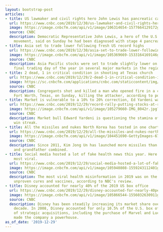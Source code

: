 ```yaml
---
layout: bootstrap-post
articles:
- title: US lawmaker and civil rights hero John Lewis has pancreatic cancer
  url: https://www.cnbc.com/2019/12/30/us-lawmaker-and-civil-rights-hero-john-lewis-has-pancreatic-cancer.html
  image: https://image.cnbcfm.com/api/v1/image/106314654-1577664129172gettyimages-1189256622.jpeg?v=1577664175
  source: CNBC
  description: Democratic Representative John Lewis, a hero of the U.S. civil rights
    movement, said on Sunday he had been diagnosed with stage 4 pancreatic cancer.
- title: Asia set to trade lower following fresh US record highs
  url: https://www.cnbc.com/2019/12/30/asia-set-to-trade-lower-following-fresh-us-record-highs.html
  image: https://image.cnbcfm.com/api/v1/image/105369669-1533164169146gettyimages-840760012.jpeg?v=1577661816
  source: CNBC
  description: Asia Pacific stocks were set to trade slightly lower on Monday — the
    final trading day of the year in several major markets in the region.
- title: 2 dead, 1 in critical condition in shooting at Texas church
  url: https://www.cnbc.com/2019/12/29/2-dead-1-in-critical-condition-in-shooting-at-texas-church.html
  image: https://sc.cnbcfm.com/applications/cnbc.com/staticcontent/img/cnbc_logo.gif?v=1524171804
  source: CNBC
  description: Congregants shot and killed a man who opened fire in a church near
    Fort Worth, Texas, on Sunday, killing the attacker, according to police.
- title: Market is vulnerable to a 10% to 20% correction, Ed Yardeni warns
  url: https://www.cnbc.com/2019/12/29/record-rally-putting-stocks-at-risk-for-20percent-meltdown-ed-yardeni-warns.html
  image: https://image.cnbcfm.com/api/v1/image/105279660-IMG_8042r.jpg?v=1577471824
  source: CNBC
  description: Market bull Edward Yardeni is questioning the stamina of the market's
    win streak.
- title: All the missiles and nukes North Korea has tested in one chart
  url: https://www.cnbc.com/2019/12/29/all-the-missiles-and-nukes-north-korea-has-tested-in-one-chart.html
  image: https://image.cnbcfm.com/api/v1/image/104451690-GettyImages-679197024.jpg?v=1529475030
  source: CNBC
  description: Since 2011, Kim Jong Un has launched more missiles than his father
    and grandfather combined.
- title: Social media hosted a lot of fake health news this year. Here's what went
    most viral.
  url: https://www.cnbc.com/2019/12/29/social-media-hosted-a-lot-of-fake-health-news-this-year-heres-what-went-most-viral.html
  image: https://image.cnbcfm.com/api/v1/image/105940808-1559243112401gettyimages-1140192012.jpeg?v=1564502802
  source: CNBC
  description: The most viral health misinformation in 2019 was on the topics of cancer,
    unproven cures and vaccines, according to NBC's review.
- title: Disney accounted for nearly 40% of the 2019 US box office
  url: https://www.cnbc.com/2019/12/29/disney-accounted-for-nearly-40percent-of-the-2019-us-box-office-data-shows.html
  image: https://image.cnbcfm.com/api/v1/image/105866544-1556032630911gettyimages-1138836501.jpeg?v=1559180302
  source: CNBC
  description: Disney has been steadily increasing its market share over the last
    decade. In 2008, Disney accounted for only 10.5% of the U.S. box office. A number
    of strategic acquisitions, including the purchase of Marvel and Lucasfilm, has
    made the company a powerhouse.
as_of_date: '2019-12-29'
---
```


